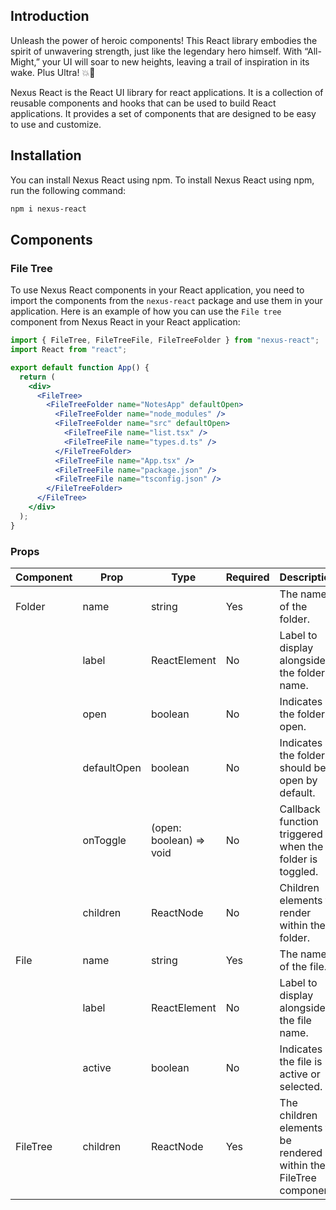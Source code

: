 
## Introduction

Unleash the power of heroic components! This React library embodies the spirit of unwavering strength, just like the legendary hero himself. With “All-Might,” your UI will soar to new heights, leaving a trail of inspiration in its wake. Plus Ultra! 💥🚀

Nexus React is the React UI library for react applications. It is a collection of reusable components and hooks that can be used to build React applications. It provides a set of components that are designed to be easy to use and customize.

## Installation

You can install Nexus React using npm. To install Nexus React using npm, run the following command:

```bash
npm i nexus-react
```

## Components

### File Tree

To use Nexus React components in your React application, you need to import the components from the `nexus-react` package and use them in your application. Here is an example of how you can use the `File tree` component from Nexus React in your React application:

```jsx showLineNumbers title="App.tsx"
import { FileTree, FileTreeFile, FileTreeFolder } from "nexus-react";
import React from "react";

export default function App() {
  return (
    <div>
      <FileTree>
        <FileTreeFolder name="NotesApp" defaultOpen>
          <FileTreeFolder name="node_modules" />
          <FileTreeFolder name="src" defaultOpen>
            <FileTreeFile name="list.tsx" />
            <FileTreeFile name="types.d.ts" />
          </FileTreeFolder>
          <FileTreeFile name="App.tsx" />
          <FileTreeFile name="package.json" />
          <FileTreeFile name="tsconfig.json" />
        </FileTreeFolder>
      </FileTree>
    </div>
  );
}
```

### Props

| Component | Prop        | Type                    | Required | Description                                                         |
| --------- | ----------- | ----------------------- | -------- | ------------------------------------------------------------------- |
| Folder    | name        | string                  | Yes      | The name of the folder.                                             |
|           | label       | ReactElement            | No       | Label to display alongside the folder name.                         |
|           | open        | boolean                 | No       | Indicates if the folder is open.                                    |
|           | defaultOpen | boolean                 | No       | Indicates if the folder should be open by default.                  |
|           | onToggle    | (open: boolean) => void | No       | Callback function triggered when the folder is toggled.             |
|           | children    | ReactNode               | No       | Children elements to render within the folder.                      |
| File      | name        | string                  | Yes      | The name of the file.                                               |
|           | label       | ReactElement            | No       | Label to display alongside the file name.                           |
|           | active      | boolean                 | No       | Indicates if the file is active or selected.                        |
| FileTree  | children    | ReactNode               | Yes      | The children elements to be rendered within the FileTree component. |
